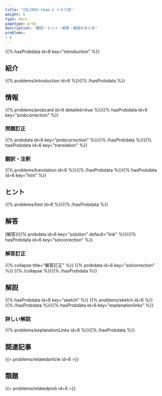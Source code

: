 ```yaml
---
title: "IOL2003-team-1 トカラ語"
weight: 6
type: docs
pagetype: prob
description: "翻訳・ヒント・解答・解説のまとめ"
problems: 
- 6
---
```


{{% hasProbdata id=6 key="introduction" %}}

## 紹介

{{% problems/introduction id=6 %}}{{% /hasProbdata %}}

## 情報

{{% problems/probcard id=6 detailed=true %}}{{% hasProbdata id=6 key="probcorrection" %}}

### 問題訂正

{{% probdata id=6 key="probcorrection" %}}{{% /hasProbdata %}}{{% hasProbdata id=6 key="translation" %}}

### 翻訳・注釈

{{% problems/translation id=6 %}}{{% /hasProbdata %}}{{% hasProbdata id=6 key="hint" %}}

## ヒント

{{% problems/hint id=6 %}}{{% /hasProbdata %}}

## 解答

[解答]({{% probdata id=6 key="solution" default="link" %}}){{% hasProbdata id=6 key="solcorrection" %}}

### 解答訂正

{{% collapse title="解答訂正" %}}
{{% probdata id=6 key="solcorrection" %}}
{{% /collapse %}}{{% /hasProbdata %}}

## 解説

{{% hasProbdata id=6 key="sketch" %}}
{{% problems/sketch id=6 %}}
{{% /hasProbdata %}}{{% hasProbdata id=6 key="explanationlinks" %}}

### 詳しい解説

{{% problems/explanationLinks id=6 %}}{{% /hasProbdata %}}

## 関連記事

{{< problems/relatedarticle id=6 >}}

## 類題

{{< problems/relatedprob id=6 >}}
